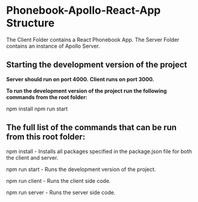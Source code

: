 # Phonebook-Apollo-React-App Structure

The Client Folder contains a React Phonebook App.
The Server Folder contains an instance of Apollo Server.

## Starting the development version of the project

**Server should run on port 4000.**
**Client runs on port 3000.**

**To run the development version of the project run the following commands from the root folder:**

npm install
npm run start

## The full list of the commands that can be run from this root folder:

npm install - Installs all packages specified in the package.json file for both the client and server.

npm run start - Runs the development version of the project.

npm run client - Runs the client side code.

npm run server - Runs the server side code.